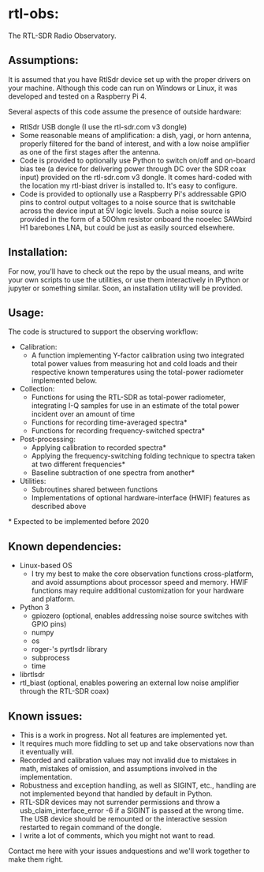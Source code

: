 # rtl-obs:
The RTL-SDR Radio Observatory.

## Assumptions:

It is assumed that you have RtlSdr device set up with the proper drivers on your machine. Although this code can run on Windows or Linux, it was developed and tested on a Raspberry Pi 4.

Several aspects of this code assume the presence of outside hardware:
- RtlSdr USB dongle (I use the rtl-sdr.com v3 dongle)
- Some reasonable means of amplification: a dish, yagi, or horn antenna, properly filtered for the band of interest, and with a low noise amplifier as one of the first stages after the antenna.
- Code is provided to optionally use Python to switch on/off and on-board bias tee (a device for delivering power through DC over the SDR coax input) provided on the rtl-sdr.com v3 dongle. It comes hard-coded with the location my rtl-biast driver is installed to. It's easy to configure.
- Code is provided to optionally use a Raspberry Pi's addressable GPIO pins to control output voltages to a noise source that is switchable across the device input at 5V logic levels. Such a noise source is provided in the form of a 50Ohm resistor onboard the nooelec SAWbird H1 barebones LNA, but could be just as easily sourced elsewhere.

## Installation:
For now, you'll have to check out the repo by the usual means, and write your own scripts to use the utilities, or use them interactively in IPython or jupyter or something similar. Soon, an installation utility will be provided.

## Usage:
The code is structured to support the observing workflow:
- Calibration:
  - A function implementing Y-factor calibration using two integrated total power values from measuring hot and cold loads and their respective known temperatures using the total-power radiometer implemented below.
- Collection:
  - Functions for using the RTL-SDR as total-power radiometer, integrating I-Q samples for use in an estimate of the total power incident over an amount of time
  - Functions for recording time-averaged spectra*
  - Functions for recording frequency-switched spectra*
- Post-processing:
  - Applying calibration to recorded spectra*
  - Applying the frequency-switching folding technique to spectra taken at two different frequencies*
  - Baseline subtraction of one spectra from another*
- Utilities:
  - Subroutines shared between functions
  - Implementations of optional hardware-interface (HWIF) features as described above

\* Expected to be implemented before 2020

## Known dependencies:
- Linux-based OS
  - I try my best to make the core observation functions cross-platform, and avoid assumptions about processor speed and memory. HWIF functions may require additional customization for your hardware and platform.
- Python 3
  - gpiozero (optional, enables addressing noise source switches with GPIO pins)
  - numpy
  - os
  - roger-'s pyrtlsdr library
  - subprocess
  - time
- librtlsdr
- rtl_biast (optional, enables powering an external low noise amplifier through the RTL-SDR coax)

## Known issues:
- This is a work in progress. Not all features are implemented yet. 
- It requires much more fiddling to set up and take observations now than it eventually will. 
- Recorded and calibration values may not invalid due to mistakes in math, mistakes of omission, and assumptions involved in the implementation.
- Robustness and exception handling, as well as SIGINT, etc., handling are not implemented beyond that handled by default in Python. 
- RTL-SDR devices may not surrender permissions and throw a usb_claim_interface_error -6 if a SIGINT is passed at the wrong time. The USB device should be remounted or the interactive session restarted to regain command of the dongle.
- I write a lot of comments, which you might not want to read.

Contact me here with your issues andquestions and we'll work together to make them right. 
